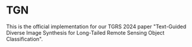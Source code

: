 # TGN
This is the official implementation for our TGRS 2024 paper "Text-Guided Diverse Image Synthesis for Long-Tailed Remote Sensing Object Classification". 
